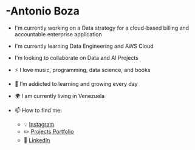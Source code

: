 # -Antonio Boza

- I'm currently working on a Data strategy for a cloud-based billing and accountable enterprise application
- I'm currently learning Data Engineering and AWS Cloud 
- I'm looking to collaborate on Data and AI Projects

- :zap: I love music, programming, data science, and books
- 🌱 I’m addicted to learning and growing every day
- :earth_africa: I am currently living in Venezuela
- 📫 How to find me: 
  - :bulb: [Instagram](https://www.instagram.com/bozaleonantonio/)
  - :pencil2: [Projects Portfolio](https://antonyboza.github.io/Portfolio/)
  - :office: [LinkedIn](https://www.linkedin.com/in/antonio-boza/?locale=en_US)
